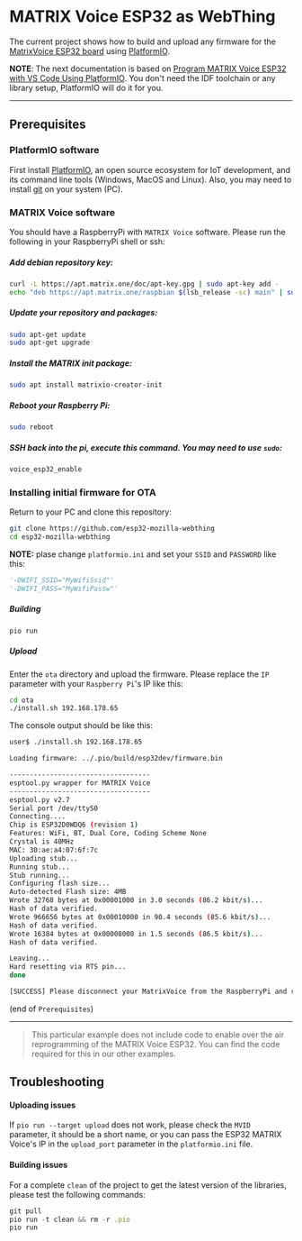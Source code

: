 # MATRIX Voice ESP32 as WebThing

The current project shows how to build and upload any firmware for the [MatrixVoice ESP32 board](https://www.matrix.one/products/voice) using [PlatformIO](https://platformio.org/).

**NOTE**: The next documentation is based on [Program MATRIX Voice ESP32 with VS Code Using PlatformIO](https://www.hackster.io/matrix-labs/program-matrix-voice-esp32-with-vs-code-using-platformio-3dd498). You don't need the IDF toolchain or any library setup, PlatformIO will do it for you.

---

## Prerequisites

### PlatformIO software

First install [PlatformIO](http://platformio.org/), an open source ecosystem for IoT development, and its command line tools (Windows, MacOS and Linux). Also, you may need to install [git](http://git-scm.com/) on your system (PC).


### MATRIX Voice software

You should have a RaspberryPi with `MATRIX Voice` software. Please run the following in your RaspberryPi shell or ssh:

##### Add debian repository key:

```bash
curl -L https://apt.matrix.one/doc/apt-key.gpg | sudo apt-key add -
echo "deb https://apt.matrix.one/raspbian $(lsb_release -sc) main" | sudo tee /etc/apt/sources.list.d/matrixlabs.list
```

##### Update your repository and packages:
```bash
sudo apt-get update
sudo apt-get upgrade
```
#####  Install the MATRIX init package:
```bash
sudo apt install matrixio-creator-init
```
#####  Reboot your Raspberry Pi:
```bash
sudo reboot
```
##### SSH back into the pi, execute this command. You may need to use `sudo`:
```bash
voice_esp32_enable
```

### Installing initial firmware for OTA

Return to your PC and clone this repository:

```bash
git clone https://github.com/esp32-mozilla-webthing
cd esp32-mozilla-webthing
```

**NOTE:** plase change `platformio.ini` and set your `SSID` and `PASSWORD` like this:

```python
'-DWIFI_SSID="MyWifiSsid"'
'-DWIFI_PASS="MyWifiPassw"'
```
##### Building
```bash
pio run
```
##### Upload

Enter the `ota` directory and upload the firmware. Please replace the `IP` parameter with your `Raspberry Pi`'s IP like this:

```bash
cd ota
./install.sh 192.168.178.65
```

The console output should be like this:
```bash
user$ ./install.sh 192.168.178.65

Loading firmware: ../.pio/build/esp32dev/firmware.bin

-----------------------------------
esptool.py wrapper for MATRIX Voice
-----------------------------------
esptool.py v2.7
Serial port /dev/ttyS0
Connecting....
Chip is ESP32D0WDQ6 (revision 1)
Features: WiFi, BT, Dual Core, Coding Scheme None
Crystal is 40MHz
MAC: 30:ae:a4:07:6f:7c
Uploading stub...
Running stub...
Stub running...
Configuring flash size...
Auto-detected Flash size: 4MB
Wrote 32768 bytes at 0x00001000 in 3.0 seconds (86.2 kbit/s)...
Hash of data verified.
Wrote 966656 bytes at 0x00010000 in 90.4 seconds (85.6 kbit/s)...
Hash of data verified.
Wrote 16384 bytes at 0x00008000 in 1.5 seconds (86.5 kbit/s)...
Hash of data verified.

Leaving...
Hard resetting via RTS pin...
done

[SUCCESS] Please disconnect your MatrixVoice from the RaspberryPi and reconnect it alone for future OTA updates.
```
(end of `Prerequisites`)

---

> This particular example does not include code to enable over the air reprogramming of the MATRIX Voice ESP32. You can find the code required for this in our other examples.

## Troubleshooting

#### Uploading issues

If `pio run --target upload` does not work, please check the `MVID` parameter, it should be a short name, or you can pass the ESP32 MATRIX Voice's IP in the `upload_port` parameter in the `platformio.ini` file.

#### Building issues

For a complete `clean` of the project to get the latest version of the libraries, please test the following commands:

```javascript
git pull
pio run -t clean && rm -r .pio
pio run
```
